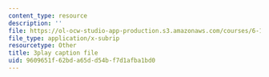 ```yaml
---
content_type: resource
description: ''
file: https://ol-ocw-studio-app-production.s3.amazonaws.com/courses/6-172-performance-engineering-of-software-systems-fall-2018/9609651f62bda65dd54bf7d1afba1bd0_ulJm7_aTiQM.srt
file_type: application/x-subrip
resourcetype: Other
title: 3play caption file
uid: 9609651f-62bd-a65d-d54b-f7d1afba1bd0
---
```

